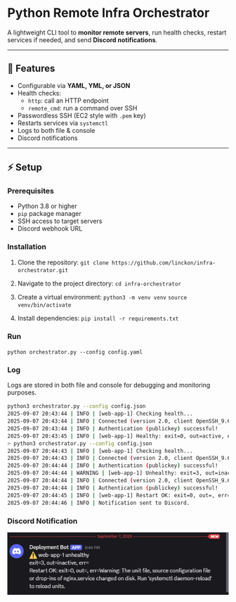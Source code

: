 #  Python Remote Infra Orchestrator

A lightweight CLI tool to **monitor remote servers**, run health checks, restart services if needed, and send **Discord notifications**.

---

## 🚀 Features
- Configurable via **YAML, YML, or JSON**
- Health checks:
  - `http`: call an HTTP endpoint
  - `remote_cmd`: run a command over SSH
- Passwordless SSH (EC2 style with `.pem` key)
- Restarts services via `systemctl`
- Logs to both file & console
- Discord notifications

---


## ⚡ Setup

### Prerequisites
- Python 3.8 or higher
- `pip` package manager
- SSH access to target servers
- Discord webhook URL

### Installation
1. Clone the repository: `git clone https://github.com/linckon/infra-orchestrator.git`
2. Navigate to the project directory: `cd infra-orchestrator`
3. Create a virtual environment: 
    `python3 -m venv venv`
    `source venv/bin/activate`

4. Install dependencies: `pip install -r requirements.txt`
 

### Run
  `python orchestrator.py --config config.yaml`


### Log
Logs are stored in both file and console for debugging and monitoring purposes.

```bash
python3 orchestrator.py --config config.json
2025-09-07 20:43:44 | INFO | [web-app-1] Checking health...
2025-09-07 20:43:44 | INFO | Connected (version 2.0, client OpenSSH_9.6p1)
2025-09-07 20:43:44 | INFO | Authentication (publickey) successful!
2025-09-07 20:43:45 | INFO | [web-app-1] Healthy: exit=0, out=active, err=
> python3 orchestrator.py --config config.json
2025-09-07 20:44:43 | INFO | [web-app-1] Checking health...
2025-09-07 20:44:43 | INFO | Connected (version 2.0, client OpenSSH_9.6p1)
2025-09-07 20:44:44 | INFO | Authentication (publickey) successful!
2025-09-07 20:44:44 | WARNING | [web-app-1] Unhealthy: exit=3, out=inactive, err=
2025-09-07 20:44:44 | INFO | Connected (version 2.0, client OpenSSH_9.6p1)
2025-09-07 20:44:44 | INFO | Authentication (publickey) successful!
2025-09-07 20:44:45 | INFO | [web-app-1] Restart OK: exit=0, out=, err=Warning: The unit file, source configuration file or drop-ins of nginx.service changed on disk. Run 'systemctl daemon-reload' to reload units.
2025-09-07 20:44:46 | INFO | Notification sent to Discord.
```

### Discord Notification

![alt text](docs/discord.png)



